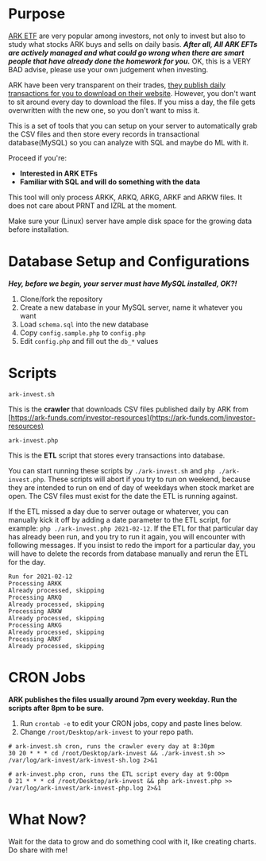 # Purpose
[ARK ETF](https://ark-funds.com/) are very popular among investors, not only to invest but also to study what stocks ARK buys and sells on daily basis. ***After all, All ARK EFTs are actively managed and what could go wrong when there are smart people that have already done the homework for you.*** OK, this is a VERY BAD advise, please use your own judgement when investing.

ARK have been very transparent on their trades, [they publish daily transactions for you to download on their website](https://ark-funds.com/investor-resources). However, you don't want to sit around every day to download the files. If you miss a day, the file gets overwritten with the new one, so you don't want to miss it.

This is a set of tools that you can setup on your server to automatically grab the CSV files and then store every records in transactional database(MySQL) so you can analyze with SQL and maybe do ML with it.

Proceed if you're:
 - **Interested in ARK ETFs**
 - **Familiar with SQL and will do something with the data**

This tool will only process ARKK, ARKQ, ARKG, ARKF and ARKW files. It does not care about PRNT and IZRL at the moment.

Make sure your (Linux) server have ample disk space for the growing data before installation.

# Database Setup and Configurations

***Hey, before we begin, your server must have MySQL installed, OK?!***

 1. Clone/fork the repository
 2. Create a new database in your MySQL server, name it whatever you want
 3. Load `schema.sql` into the new database
 4. Copy `config.sample.php` to `config.php`
 5. Edit `config.php` and fill out the `db_*` values

# Scripts

`ark-invest.sh`

This is the **crawler** that downloads CSV files published daily by ARK from [https://ark-funds.com/investor-resources](https://ark-funds.com/investor-resources)

`ark-invest.php`

This is the **ETL** script that stores every transactions into database.

You can start running these scripts by `./ark-invest.sh` and `php ./ark-invest.php`. These scripts will abort if you try to run on weekend, because they are intended to run on end of day of weekdays when stock market are open. The CSV files must exist for the date the ETL is running against.

If the ETL missed a day due to server outage or whaterver, you can manually kick it off by adding a date parameter to the ETL script, for example: `php ./ark-invest.php 2021-02-12`. If the ETL for that particular day has already been run, and you try to run it again, you will encounter with following messages. If you insist to redo the import for a particular day, you will have to delete the records from database manually and rerun the ETL for the day.

```
Run for 2021-02-12
Processing ARKK
Already processed, skipping
Processing ARKQ
Already processed, skipping
Processing ARKW
Already processed, skipping
Processing ARKG
Already processed, skipping
Processing ARKF
Already processed, skipping
```

# CRON Jobs

**ARK publishes the files usually around 7pm every weekday. Run the scripts after 8pm to be sure.**

1. Run `crontab -e` to edit your CRON jobs, copy and paste lines below.
2. Change `/root/Desktop/ark-invest` to your repo path.
```
# ark-invest.sh cron, runs the crawler every day at 8:30pm
30 20 * * * cd /root/Desktop/ark-invest && ./ark-invest.sh >> /var/log/ark-invest/ark-invest-sh.log 2>&1

# ark-invest.php cron, runs the ETL script every day at 9:00pm
0 21 * * * cd /root/Desktop/ark-invest && php ark-invest.php >> /var/log/ark-invest/ark-invest-php.log 2>&1
```

# What Now?
Wait for the data to grow and do something cool with it, like creating charts. Do share with me!

